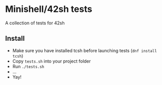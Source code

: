 # Minishell/42sh tests

A collection of tests for 42sh


## Install

- Make sure you have installed tcsh before launching tests (`dnf install tcsh`)
- Copy `tests.sh` into your project folder
- Run `./tests.sh`
- ...
- Yay!